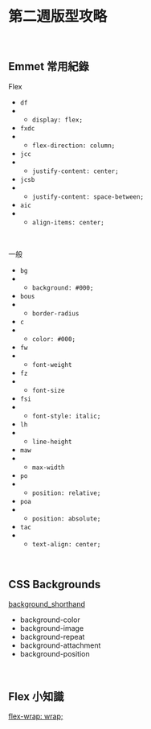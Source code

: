 # 第二週版型攻略

<br>

## Emmet 常用紀錄

Flex

- `df`
- - `display: flex;`
- `fxdc`
- - `flex-direction: column;`
- `jcc`
- - `justify-content: center;`
- `jcsb`
- - `justify-content: space-between;`
- `aic`
- - `align-items: center;`

<br>

一般

- `bg`
- - `background: #000;`
- `bous`
- - `border-radius`
- `c`
- - `color: #000;`
- `fw`
- - `font-weight`
- `fz`
- - `font-size`
- `fsi`
- - `font-style: italic;`
- `lh`
- - `line-height`
- `maw`
- - `max-width`
- `po`
- - `position: relative;`
- `poa`
- - `position: absolute;`
- `tac`
- - `text-align: center;`

<br>

## CSS Backgrounds

[background_shorthand](https://www.w3schools.com/css/css_background_shorthand.asp)

- background-color
- background-image
- background-repeat
- background-attachment
- background-position

<br>

## Flex 小知識

[flex-wrap: wrap;](https://codepen.io/hedgehogkucc/pen/vYNKxOE?editors=1100)